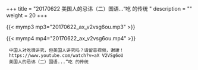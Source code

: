 +++
title = "20170622  美国人的忌讳（二）国语...“吃 的传统 "
description = ""
weight = 20
+++

{{< mymp3 mp3="20170622_ax_v2vsg6ou.mp3" >}}

{{< mymp4 mp4="20170622_ax_v2vsg6ou.mp4" >}}

     中国人对吃很讲究，但美国人讲究吗？请留意视频，谢谢！ 
     https://www.youtube.com/watch?v=aX V2VSg6oU 
     美国人的忌讳（二）国语...“吃 的传统 
